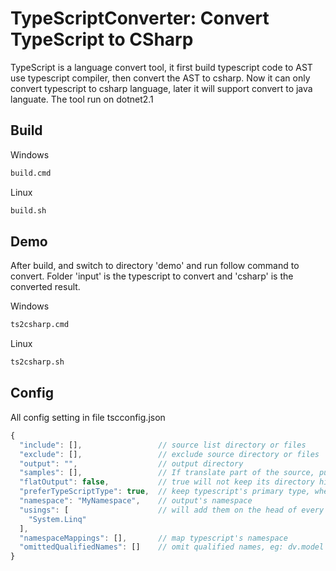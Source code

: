 # TypeScriptConverter: Convert TypeScript to CSharp
TypeScript is a language convert tool, it first build typescript code to AST use typescript compiler, then convert the AST to csharp.
Now it can only convert typescript to csharp language, later it will support convert to java languate.
The tool run on dotnet2.1

## Build
Windows
```bash
build.cmd
```

Linux
```bash
build.sh
```

## Demo
After build, and switch to directory 'demo' and run follow command to convert.
Folder 'input' is the typescript to convert and 'csharp' is the converted result.

Windows
```bash
ts2csharp.cmd
```

Linux
```bash
ts2csharp.sh
```


## Config
All config setting in file tscconfig.json
```js
{
  "include": [],                 // source list directory or files
  "exclude": [],                 // exclude source directory or files
  "output": "",                  // output directory
  "samples": [],                 // If translate part of the source, put class name here, it will convert all its referenced
  "flatOutput": false,           // true will not keep its directory hierarchy
  "preferTypeScriptType": true,  // keep typescript's primary type, when true please inlcude 'TypeScriptObject' project in your solution.
  "namespace": "MyNamespace",    // output's namespace
  "usings": [                    // will add them on the head of every file 
    "System.Linq"
  ],
  "namespaceMappings": [],       // map typescript's namespace
  "omittedQualifiedNames": []    // omit qualified names, eg: dv.model
}
```
